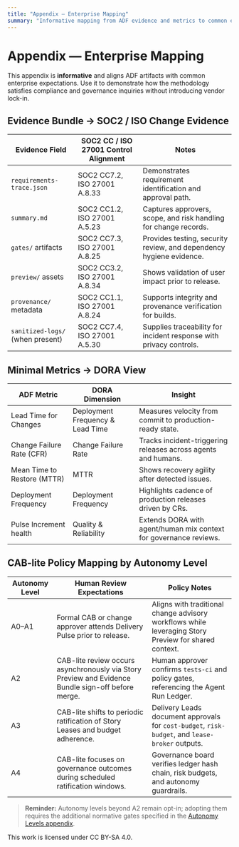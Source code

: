 ```yaml
---
title: "Appendix — Enterprise Mapping"
summary: "Informative mapping from ADF evidence and metrics to common enterprise audit frameworks."
---
```


# Appendix — Enterprise Mapping

This appendix is **informative** and aligns ADF artifacts with common enterprise expectations. Use it to demonstrate how the methodology satisfies compliance and governance inquiries without introducing vendor lock-in.

## Evidence Bundle → SOC2 / ISO Change Evidence

| Evidence Field | SOC2 CC / ISO 27001 Control Alignment | Notes |
| --- | --- | --- |
| `requirements-trace.json` | SOC2 CC7.2, ISO 27001 A.8.33 | Demonstrates requirement identification and approval path. |
| `summary.md` | SOC2 CC1.2, ISO 27001 A.5.23 | Captures approvers, scope, and risk handling for change records. |
| `gates/` artifacts | SOC2 CC7.3, ISO 27001 A.8.25 | Provides testing, security review, and dependency hygiene evidence. |
| `preview/` assets | SOC2 CC3.2, ISO 27001 A.8.34 | Shows validation of user impact prior to release. |
| `provenance/` metadata | SOC2 CC1.1, ISO 27001 A.8.24 | Supports integrity and provenance verification for builds. |
| `sanitized-logs/` (when present) | SOC2 CC7.4, ISO 27001 A.5.30 | Supplies traceability for incident response with privacy controls. |

## Minimal Metrics → DORA View

| ADF Metric | DORA Dimension | Insight |
| --- | --- | --- |
| Lead Time for Changes | Deployment Frequency & Lead Time | Measures velocity from commit to production-ready state. |
| Change Failure Rate (CFR) | Change Failure Rate | Tracks incident-triggering releases across agents and humans. |
| Mean Time to Restore (MTTR) | MTTR | Shows recovery agility after detected issues. |
| Deployment Frequency | Deployment Frequency | Highlights cadence of production releases driven by CRs. |
| Pulse Increment health | Quality & Reliability | Extends DORA with agent/human mix context for governance reviews. |

## CAB-lite Policy Mapping by Autonomy Level

| Autonomy Level | Human Review Expectations | Policy Notes |
| --- | --- | --- |
| A0–A1 | Formal CAB or change approver attends Delivery Pulse prior to release. | Aligns with traditional change advisory workflows while leveraging Story Preview for shared context. |
| A2 | CAB-lite review occurs asynchronously via Story Preview and Evidence Bundle sign-off before merge. | Human approver confirms `tests-ci` and policy gates, referencing the Agent Run Ledger. |
| A3 | CAB-lite shifts to periodic ratification of Story Leases and budget adherence. | Delivery Leads document approvals for `cost-budget`, `risk-budget`, and `lease-broker` outputs. |
| A4 | CAB-lite focuses on governance outcomes during scheduled ratification windows. | Governance board verifies ledger hash chain, risk budgets, and autonomy guardrails. |

> **Reminder:** Autonomy levels beyond A2 remain opt-in; adopting them requires the additional normative gates specified in the [Autonomy Levels appendix](appendix-autonomy-levels.md).

This work is licensed under CC BY-SA 4.0.

